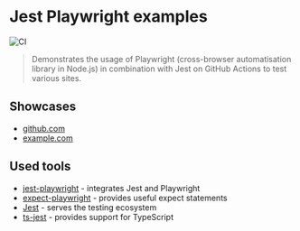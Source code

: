 # Jest Playwright examples

![CI](https://github.com/mxschmitt/playwright-jest-examples/workflows/CI/badge.svg)

> Demonstrates the usage of Playwright (cross-browser automatisation library in Node.js) in combination with Jest on GitHub Actions to test various sites.

## Showcases

- [github.com](https://github.com/mxschmitt/playwright-jest-examples/blob/master/tests/github.test.ts)
- [example.com](https://github.com/mxschmitt/playwright-jest-examples/blob/master/tests/example.test.ts)

## Used tools

- [jest-playwright](https://github.com/mmarkelov/jest-playwright/) - integrates Jest and Playwright
- [expect-playwright](https://github.com/mxschmitt/expect-playwright) - provides useful expect statements
- [Jest](https://jestjs.io) - serves the testing ecosystem
- [ts-jest](https://github.com/kulshekhar/ts-jest) - provides support for TypeScript
